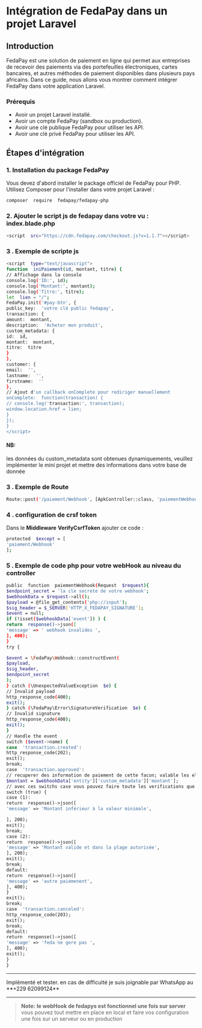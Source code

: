 # Intégration de FedaPay dans un projet Laravel

## Introduction

FedaPay est une solution de paiement en ligne qui permet aux entreprises de recevoir des paiements via des portefeuilles électroniques, cartes bancaires, et autres méthodes de paiement disponibles dans plusieurs pays africains. Dans ce guide, nous allons vous montrer comment intégrer FedaPay dans votre application Laravel.

### Prérequis

-   Avoir un projet Laravel installé.
-   Avoir un compte FedaPay (sandbox ou production).
-   Avoir une clé publique FedaPay pour utiliser les API.
-   Avoir une clé privé FedaPay pour utiliser les API.

## Étapes d'intégration

### 1. Installation du package FedaPay

Vous devez d'abord installer le package officiel de FedaPay pour PHP. Utilisez Composer pour l'installer dans votre projet Laravel :

```bash
composer  require  fedapay/fedapay-php
```

### 2. Ajouter le script js de fedapay dans votre vu : index.blade.php

```bash
<script  src="https://cdn.fedapay.com/checkout.js?v=1.1.7"></script>
```

### 3 . Exemple de scripte js

```bash
<script  type="text/javascript">
function  iniPaiement(id, montant, titre) {
// Affichage dans la console
console.log('ID:', id);
console.log('Montant:', montant);
console.log('Titre:', titre);
let  lien = "/";
FedaPay.init('#pay-btn', {
public_key:  'votre clé public fedapay',
transaction: {
amount:  montant,
description:  'Acheter mon produit',
custom_metadata: {
id:  id,
montant:  montant,
titre:  titre
}
},
customer: {
email:  '',
lastname:  '',
firstname:  ''
},
// Ajout d'un callback onComplete pour rediriger manuellement
onComplete:  function(transaction) {
// console.log('transaction:', transaction);
window.location.href = lien;
}
});
}
</script>
```

#### NB:

les données du custom_metadata sont obtenues dynamiquements, veuillez implémenter le mini projet
et mettre des informations dans votre base de donnée

### 3 . Exemple de Route

```bash
Route::post('/paiement/Webhook', [ApkController::class, 'paiementWebhook'])->name('paiementWebhook');
```

### 4 . configuration de crsf token

Dans le **Middleware** **VerifyCsrfToken** ajouter ce code :

```bash
protected  $except = [
'paiement/Webhook'
];
```

### 5 . Exemple de code php pour votre webHook au niveau du controller

```bash
public  function  paiementWebhook(Request  $request){
$endpoint_secret = 'la cle secrete de votre webhook';
$webhookData = $request->all();
$payload = @file_get_contents('php://input');
$sig_header = $_SERVER['HTTP_X_FEDAPAY_SIGNATURE'];
$event = null;
if (!isset($webhookData['event']) ) {
return  response()->json([
'message' => ' webhook invalides ',
], 400);
}
try {

$event = \FedaPay\Webhook::constructEvent(
$payload,
$sig_header,
$endpoint_secret
);
} catch (\UnexpectedValueException  $e) {
// Invalid payload
http_response_code(400);
exit();
} catch (\FedaPay\Error\SignatureVerification  $e) {
// Invalid signature
http_response_code(400);
exit();
}
// Handle the event
switch ($event->name) {
case  'transaction.created':
http_response_code(202);
exit();
break;
case  'transaction.approved':
// recuperer des information de paiement de cette facon; valable les elements du custom_data
$montant = $webhookData['entity']['custom_metadata']['montant'];
// avec ces switchs case vous pouvez faire toute les verifications que vous voulez avant enregistrement en bas de données
switch (true) {
case (1):
return  response()->json([
'message' => 'Montant inférieur à la valeur minimale',

], 200);
exit();
break;
case (2):
return  response()->json([
'message' => 'Montant valide et dans la plage autorisée',
], 200);
exit();
break;
default:
return  response()->json([
'message' => 'autre paiemenent',
], 400);
}
exit();
break;
case  'transaction.canceled':
http_response_code(203);
exit();
break;
default:
return  response()->json([
'message' => 'feda ne gere pas ',
], 400);
exit();
}
}
```

<hr> 
Implémenté et tester.
en cas de difficulté je suis joignable par WhatsApp au   **+229 62099124** 
<hr> 
 
> **Note:**  **le webHook de fedapys est fonctionnel une fois sur server**  vous pouvez tout mettre en place en local et faire vos configuration une fois sur un serveur ou en production
